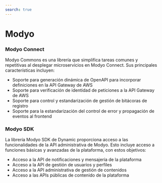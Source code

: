 ```yaml
---
search: true
---
```


# Modyo

### Modyo Connect

Modyo Commons es una librería que simplifica tareas comunes y repetitivas al desplegar microservicios en Modyo Connect. Sus principales características incluyen:
- Soporte para generación dinámica de OpenAPI para incorporar definiciones en la API Gateway de AWS
- Soporte para verificación de identidad de peticiones a la API Gateway de AWS
- Soporte para control y estandarización de gestión de bitácoras de registro
- Soporte para la estandarización del control de error y propagación de eventos al frontend


### Modyo SDK

La librería Modyo SDK de Dynamic proporciona acceso a las funcionalidades de la API administrativa de Modyo. Esto incluye acceso a funciones básicas y avanzadas de la plataforma, con estos objetivos:
- Acceso a la API de notificaciones y mensajería de la plataforma
- Acceso a la API de gestión de usuarios y perfiles
- Acceso a la API administrativa de gestión de contenidos
- Acceso a las APIs públicas de contenido de la plataforma

